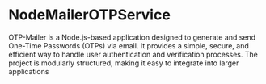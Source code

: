 # NodeMailerOTPService
OTP-Mailer is a Node.js-based application designed to generate and send One-Time Passwords (OTPs) via email. It provides a simple, secure, and efficient way to handle user authentication and verification processes. The project is modularly structured, making it easy to integrate into larger applications
